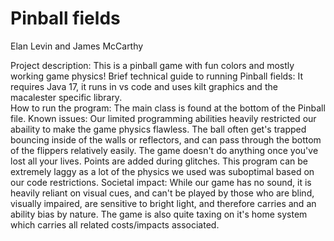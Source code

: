 # Pinball fields

Elan Levin and James McCarthy 

Project description:
    This is a pinball game with fun colors and mostly working game physics!
Brief technical guide to running Pinball fields:
    It requires Java 17, it runs in vs code and uses kilt graphics and the macalester specific library.  
How to run the program:
    The main class is found at the bottom of the Pinball file. 
Known issues:
    Our limited programming abilities heavily restricted our abaility to make the game physics flawless. The ball often get's trapped bouncing inside of the walls or reflectors, and can pass through the bottom of the flippers relatively easily. The game doesn't do anything once you've lost all your lives. Points are added during glitches. This program can be extremely laggy as a lot of the physics we used was suboptimal based on our code restrictions. 
Societal impact:
    While our game has no sound, it is heavily reliant on visual cues, and can't be played by those who are blind, visually impaired, are sensitive to bright light, and 
    therefore carries and an ability bias by nature. The game is also quite taxing on it's home system which carries all related costs/impacts associated. 

